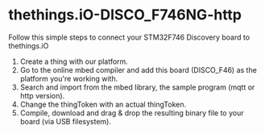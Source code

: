 # thethings.iO-DISCO_F746NG-http

Follow this simple steps to connect your STM32F746 Discovery board to thethings.iO

1. Create a thing with our platform.
2. Go to the online mbed compiler and add this board (DISCO_F46) as the platform you're working with.
3. Search and import from the mbed library, the sample program (mqtt or http version).
4. Change the thingToken with an actual thingToken.
5. Compile, download and drag & drop the resulting binary file to your board (via USB filesystem).

